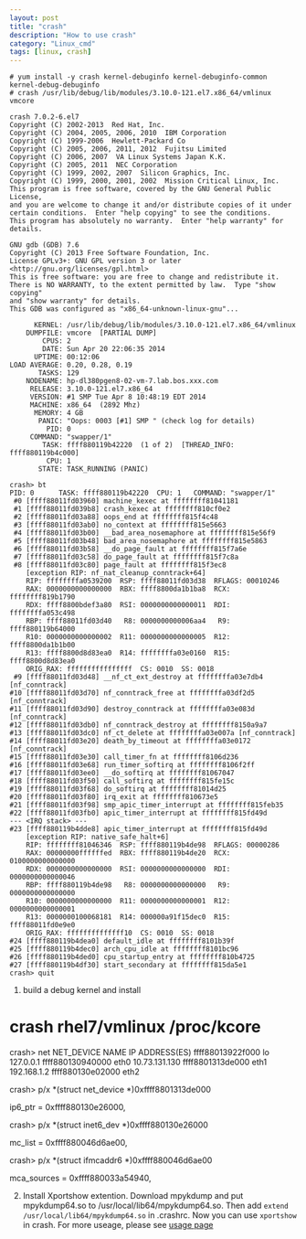 ```yaml
---
layout: post
title: "crash"
description: "How to use crash"
category: "Linux_cmd"
tags: [linux, crash]
---
```


```
# yum install -y crash kernel-debuginfo kernel-debuginfo-common kernel-debug-debuginfo
# crash /usr/lib/debug/lib/modules/3.10.0-121.el7.x86_64/vmlinux vmcore

crash 7.0.2-6.el7
Copyright (C) 2002-2013  Red Hat, Inc.
Copyright (C) 2004, 2005, 2006, 2010  IBM Corporation
Copyright (C) 1999-2006  Hewlett-Packard Co
Copyright (C) 2005, 2006, 2011, 2012  Fujitsu Limited
Copyright (C) 2006, 2007  VA Linux Systems Japan K.K.
Copyright (C) 2005, 2011  NEC Corporation
Copyright (C) 1999, 2002, 2007  Silicon Graphics, Inc.
Copyright (C) 1999, 2000, 2001, 2002  Mission Critical Linux, Inc.
This program is free software, covered by the GNU General Public License,
and you are welcome to change it and/or distribute copies of it under
certain conditions.  Enter "help copying" to see the conditions.
This program has absolutely no warranty.  Enter "help warranty" for details.

GNU gdb (GDB) 7.6
Copyright (C) 2013 Free Software Foundation, Inc.
License GPLv3+: GNU GPL version 3 or later <http://gnu.org/licenses/gpl.html>
This is free software: you are free to change and redistribute it.
There is NO WARRANTY, to the extent permitted by law.  Type "show copying"
and "show warranty" for details.
This GDB was configured as "x86_64-unknown-linux-gnu"...

      KERNEL: /usr/lib/debug/lib/modules/3.10.0-121.el7.x86_64/vmlinux
    DUMPFILE: vmcore  [PARTIAL DUMP]
        CPUS: 2
        DATE: Sun Apr 20 22:06:35 2014
      UPTIME: 00:12:06
LOAD AVERAGE: 0.20, 0.28, 0.19
       TASKS: 129
    NODENAME: hp-dl380pgen8-02-vm-7.lab.bos.xxx.com
     RELEASE: 3.10.0-121.el7.x86_64
     VERSION: #1 SMP Tue Apr 8 10:48:19 EDT 2014
     MACHINE: x86_64  (2892 Mhz)
      MEMORY: 4 GB
       PANIC: "Oops: 0003 [#1] SMP " (check log for details)
         PID: 0
     COMMAND: "swapper/1"
        TASK: ffff880119b42220  (1 of 2)  [THREAD_INFO: ffff880119b4c000]
         CPU: 1
       STATE: TASK_RUNNING (PANIC)

crash> bt
PID: 0      TASK: ffff880119b42220  CPU: 1   COMMAND: "swapper/1"
 #0 [ffff88011fd03960] machine_kexec at ffffffff81041181
 #1 [ffff88011fd039b8] crash_kexec at ffffffff810cf0e2
 #2 [ffff88011fd03a88] oops_end at ffffffff815f4c48
 #3 [ffff88011fd03ab0] no_context at ffffffff815e5663
 #4 [ffff88011fd03b00] __bad_area_nosemaphore at ffffffff815e56f9
 #5 [ffff88011fd03b48] bad_area_nosemaphore at ffffffff815e5863
 #6 [ffff88011fd03b58] __do_page_fault at ffffffff815f7a6e
 #7 [ffff88011fd03c58] do_page_fault at ffffffff815f7c8a
 #8 [ffff88011fd03c80] page_fault at ffffffff815f3ec8
    [exception RIP: nf_nat_cleanup_conntrack+64]
    RIP: ffffffffa0539200  RSP: ffff88011fd03d38  RFLAGS: 00010246
    RAX: 0000000000000000  RBX: ffff8800da1b1ba8  RCX: ffffffff819b1790
    RDX: ffff8800bdef3a80  RSI: 0000000000000011  RDI: ffffffffa053c498
    RBP: ffff88011fd03d40   R8: 0000000000006aa4   R9: ffff880119b64000
    R10: 0000000000000002  R11: 0000000000000005  R12: ffff8800da1b1b00
    R13: ffff8800d8d83ea0  R14: ffffffffa03e0160  R15: ffff8800d8d83ea0
    ORIG_RAX: ffffffffffffffff  CS: 0010  SS: 0018
 #9 [ffff88011fd03d48] __nf_ct_ext_destroy at ffffffffa03e7db4 [nf_conntrack]
#10 [ffff88011fd03d70] nf_conntrack_free at ffffffffa03df2d5 [nf_conntrack]
#11 [ffff88011fd03d90] destroy_conntrack at ffffffffa03e083d [nf_conntrack]
#12 [ffff88011fd03db0] nf_conntrack_destroy at ffffffff8150a9a7
#13 [ffff88011fd03dc0] nf_ct_delete at ffffffffa03e007a [nf_conntrack]
#14 [ffff88011fd03e20] death_by_timeout at ffffffffa03e0172 [nf_conntrack]
#15 [ffff88011fd03e30] call_timer_fn at ffffffff8106d236
#16 [ffff88011fd03e68] run_timer_softirq at ffffffff8106f2ff
#17 [ffff88011fd03ee0] __do_softirq at ffffffff81067047
#18 [ffff88011fd03f50] call_softirq at ffffffff815fe15c
#19 [ffff88011fd03f68] do_softirq at ffffffff81014d25
#20 [ffff88011fd03f80] irq_exit at ffffffff810673e5
#21 [ffff88011fd03f98] smp_apic_timer_interrupt at ffffffff815feb35
#22 [ffff88011fd03fb0] apic_timer_interrupt at ffffffff815fd49d
--- <IRQ stack> ---
#23 [ffff880119b4dde8] apic_timer_interrupt at ffffffff815fd49d
    [exception RIP: native_safe_halt+6]
    RIP: ffffffff81046346  RSP: ffff880119b4de98  RFLAGS: 00000286
    RAX: 00000000ffffffed  RBX: ffff880119b4de20  RCX: 0100000000000000
    RDX: 0000000000000000  RSI: 0000000000000000  RDI: 0000000000000046
    RBP: ffff880119b4de98   R8: 0000000000000000   R9: 0000000000000000
    R10: 0000000000000000  R11: 0000000000000001  R12: 0000000000000001
    R13: 0000000100068181  R14: 000000a91f15dec0  R15: ffff88011fd0e9e0
    ORIG_RAX: ffffffffffffff10  CS: 0010  SS: 0018
#24 [ffff880119b4dea0] default_idle at ffffffff8101b39f
#25 [ffff880119b4dec0] arch_cpu_idle at ffffffff8101bc96
#26 [ffff880119b4ded0] cpu_startup_entry at ffffffff810b4725
#27 [ffff880119b4df30] start_secondary at ffffffff815da5e1
crash> quit
```

1. build a debug kernel and install
# crash rhel7/vmlinux /proc/kcore

crash> net
   NET_DEVICE     NAME   IP ADDRESS(ES)
   ffff88013922f000  lo     127.0.0.1
   ffff880130940000  eth0   10.73.131.130
   ffff8801313de000  eth1   192.168.1.2
   ffff880130e02000  eth2

crash> p/x *(struct net_device *)0xffff8801313de000

  ip6_ptr = 0xffff880130e26000,

crash> p/x *(struct inet6_dev *)0xffff880130e26000

  mc_list = 0xffff880046d6ae00,

crash> p/x *(struct ifmcaddr6 *)0xffff880046d6ae00

  mca_sources = 0xffff880033a54940,


2. Install Xportshow extention. Download mpykdump and put mpykdump64.so to
/usr/local/lib64/mpykdump64.so. Then add `extend /usr/local/lib64/mpykdump64.so`
in .crashrc. Now you can use `xportshow` in crash. For more useage, please
see [usage page](https://pykdump.readthedocs.io/en/latest/userdoc/xportshow.html)
